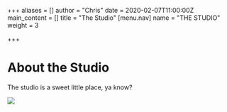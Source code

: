 +++
aliases = []
author = "Chris"
date = 2020-02-07T11:00:00Z
main_content = []
title = "The Studio"
[menu.nav]
name = "THE STUDIO"
weight = 3

+++
# About the Studio

The studio is a sweet little place, ya know?

![](/images/henrique-junior-q9Piu-GqG6E-unsplash.png)